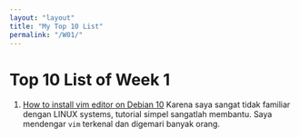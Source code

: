 ```yaml
---
layout: "layout"
title: "My Top 10 List"
permalink: "/W01/"
---
```

# Top 10 List of Week 1

1. [How to install vim editor on Debian 10](https://vitux.com/how-to-install-vim-editor-on-debian/)
   Karena saya sangat tidak familiar dengan LINUX systems, tutorial simpel sangatlah membantu. Saya mendengar `vim` terkenal dan digemari banyak orang.

